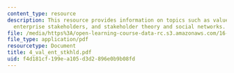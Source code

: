 ```yaml
---
content_type: resource
description: This resource provides information on topics such as value creation framework,
  enterprise stakeholders, and stakeholder theory and social networks.
file: /media/https%3A/open-learning-course-data-rc.s3.amazonaws.com/16-852j-integrating-the-lean-enterprise-fall-2005/f4d181cf199ea105d3d2896e0b9b08fd_4_val_ent_stkhld.pdf
file_type: application/pdf
resourcetype: Document
title: 4_val_ent_stkhld.pdf
uid: f4d181cf-199e-a105-d3d2-896e0b9b08fd
---
```

